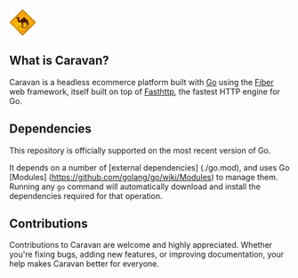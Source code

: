 <img src="/public/img/caravan-logo512.webp" alt="Caravan logo" height="48">

## What is Caravan?

Caravan is a headless ecommerce platform built with [Go](https://golang.org/) using the [Fiber](https://gofiber.io) web framework, itself built on top of [Fasthttp](https://github.com/valyala/fasthttp), the fastest HTTP engine for Go.

## Dependencies

This repository is officially supported on the most recent version of Go.

It depends on a number of [external dependencies] (./go.mod), and uses Go [Modules] (https://github.com/golang/go/wiki/Modules) to manage them. Running any `go` command will automatically download and install the dependencies required for that operation.

## Contributions

Contributions to Caravan are welcome and highly appreciated. Whether you're fixing bugs, adding new features, or improving documentation, your help makes Caravan better for everyone.

